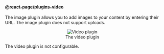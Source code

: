 #### [@react-page/plugins-video](https://www.npmjs.com/package/@react-page/plugins-video)

The image plugin allows you to add images to your content by entering their URL. The image plugin does not support
uploads.

<p>
  <figure align="center">
    <img alt="Video plugin" src="./images/video-plugin.gif"><br>
    <figcaption>The video plugin</figcaption>
  </figure>
</p>

The video plugin is not configurable.
